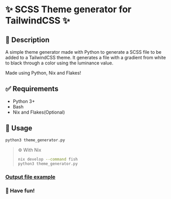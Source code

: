 # :sparkles: SCSS Theme generator for TailwindCSS :sparkles:

## :page_facing_up: Description

A simple theme generator made with Python to generate a SCSS file to be added to a TailwindCSS theme.
It generates a file with a gradient from white to black through a color using the luminance value.

Made using Python, Nix and Flakes!

## :white_check_mark: Requirements
- Python 3+
- Bash
- Nix and Flakes(Optional)

## :open_file_folder: Usage

```bash
python3 theme_generator.py
```

> :gear: With Nix
>
> ```bash
> nix develop --command fish
> python3 theme_generator.py
> ```

### [Output file example](./twilight.scss)

### :tada: Have fun!

